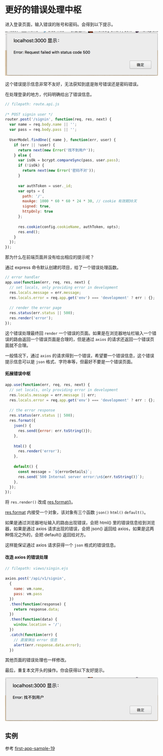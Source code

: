 # 更好的错误处理中枢

进入登录页面，输入错误的账号和密码。会得到以下提示。

![](assets/error-1.png)

这个错误提示信息非常不友好，无法获知到底是账号错误还是密码错误。

在处理登录的地方，代码明确给出了错误信息。

```js
// filepath: route.api.js

/* POST signin user */
router.post('/signin', function(req, res, next) {
  var name = req.body.name || '';
  var pass = req.body.pass || '';

  UserModel.findOne({ name }, function(err, user) {
    if (err || !user) {
      return next(new Error('找不到用户'));
    } else {
      var isOk = bcrypt.compareSync(pass, user.pass);
      if (!isOk) {
        return next(new Error('密码不对'));
      }

      var authToken = user._id;
      var opts = {
        path: '/',
        maxAge: 1000 * 60 * 60 * 24 * 30, // cookie 有效期30天
        signed: true,
        httpOnly: true
      };

      res.cookie(config.cookieName, authToken, opts);
      res.end();
    }
  });
});
```

那为什么在前端页面并没有给出相应的提示呢？

通过 express 命令默认创建的项目，给了一个错误处理函数。

```js
// error handler
app.use(function(err, req, res, next) {
  // set locals, only providing error in development
  res.locals.message = err.message;
  res.locals.error = req.app.get('env') === 'development' ? err : {};

  // render the error page
  res.status(err.status || 500);
  res.render('error');
});
```

这个错误处理最终回 `render` 一个错误的页面。如果是在浏览器地址栏输入一个错误的路由返回一个错误页面是合理的，但是通过 `axios` 的请求还返回一个错误页面就不合理。

一般情况下，通过 `axios` 的请求得到一个错误，希望要一个错误信息，这个错误提示信息可以是 `json` 格式、字符串等，但最好不要是一个错误页面。

#### 拓展错误中枢

```js
app.use(function(err, req, res, next) {
  // set locals, only providing error in development
  res.locals.message = err.message || err;
  res.locals.error = req.app.get('env') === 'development' ? err : {};

  // the error response
  res.status(err.status || 500);
  res.format({
    json() {
      res.send({error: err.toString()});
    },

    html() {
      res.render('error');
    },

    default() {
      const message = `${errorDetails}`;
      res.send(`500 Internal server error:\n${err.toString()}`);
    },
  });
});
```

将 `res.render()` 改成 [res.format()](http://www.expressjs.com.cn/4x/api.html#res.format)。

[res.format](http://www.expressjs.com.cn/4x/api.html#res.format) 内接受一个对象，该对象有三个函数 `json()` `html()` `default()`。

如果是通过浏览器地址输入的路由出现错误，会把 html() 里的错误信息给到浏览器，如果是通过 axios 请求出现的错误，会把 json() 返回给 axios，如果是这两种情况之外的，会把 default() 返回给对方。

这样能保证通过 axios 请求获得一个 `json` 格式的错误信息。

#### 改造 axios 的错误处理

```js
// filepath: views/singin.ejs

axios.post('/api/v1/signin',
  {
    name: vm.name,
    pass: vm.pass
  })
  .then(function(response) {
    return response.data;
  })
  .then(function(data) {
    window.location = '/';
  })
  .catch(function(err) {
    // 直接弹出 error 信息
    alert(err.response.data.error);
  })
```

其他页面的错误处理也一样修改。

最后，重复本文开头的操作。你会获得以下友好提示。

![](assets/error-2.png)

## 实例

参考 [first-app-sample-19](https://github.com/xugy0926/learn-webapp-sample/tree/master/first-app-sample-19)
